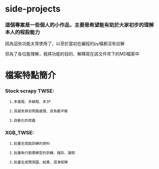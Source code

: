 # side-projects
### 這個專案是一些個人的小作品，主要是希望能有助於大家初步的理解本人的程設能力
因為這些功能太常使用了，以至於當初在編程的py檔都沒有註解

但為了各位能理解，我將功能的目的、解釋寫在該文件夾下的MD檔案中


# 檔案特點簡介
### Stock scrapy TWSE: 
      1.多進程、多線程、多IP
      
      2.具避免資安問題處理、具負載平衡
      
      3.自動化的爬蟲

### XGB_TWSE: 
      1.批量生成能訓練的資料
      
      2.批量執行股價模型的訓練、儲存、讀取
      
      3.批量生成預測圖、結果、混淆矩陣
